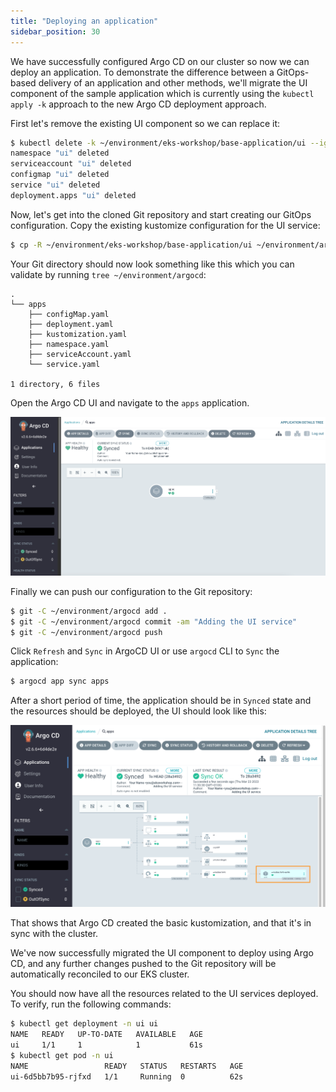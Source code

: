 ```yaml
---
title: "Deploying an application"
sidebar_position: 30
---
```


We have successfully configured Argo CD on our cluster so now we can deploy an application. To demonstrate the difference between a GitOps-based delivery of an application and other methods, we'll migrate the UI component of the sample application which is currently using the `kubectl apply -k` approach to the new Argo CD deployment approach.

First let's remove the existing UI component so we can replace it:

```bash
$ kubectl delete -k ~/environment/eks-workshop/base-application/ui --ignore-not-found=true
namespace "ui" deleted
serviceaccount "ui" deleted
configmap "ui" deleted
service "ui" deleted
deployment.apps "ui" deleted
```

Now, let's get into the cloned Git repository and start creating our GitOps configuration. Copy the existing kustomize configuration for the UI service:

```bash
$ cp -R ~/environment/eks-workshop/base-application/ui ~/environment/argocd/apps
```

Your Git directory should now look something like this which you can validate by running `tree ~/environment/argocd`:

```
.
└── apps
    ├── configMap.yaml
    ├── deployment.yaml
    ├── kustomization.yaml
    ├── namespace.yaml
    ├── serviceAccount.yaml
    └── service.yaml

1 directory, 6 files
```

Open the Argo CD UI and navigate to the `apps` application.

![argocd-ui-insync-apps.png](assets/argocd-ui-insync-apps.png)

Finally we can push our configuration to the Git repository:

```bash
$ git -C ~/environment/argocd add .
$ git -C ~/environment/argocd commit -am "Adding the UI service"
$ git -C ~/environment/argocd push
```

Click `Refresh` and `Sync` in ArgoCD UI or use `argocd` CLI to `Sync` the application:

```bash
$ argocd app sync apps
```

After a short period of time, the application should be in `Synced` state and the resources should be deployed, the UI should look like this:

![argocd-deploy-application](assets/argocd-deploy-application.png)

That shows that Argo CD created the basic kustomization, and that it's in sync with the cluster.

We've now successfully migrated the UI component to deploy using Argo CD, and any further changes pushed to the Git repository will be automatically reconciled to our EKS cluster.

You should now have all the resources related to the UI services deployed. To verify, run the following commands:

```bash hook=deploy
$ kubectl get deployment -n ui ui
NAME   READY   UP-TO-DATE   AVAILABLE   AGE
ui     1/1     1            1           61s
$ kubectl get pod -n ui
NAME                 READY   STATUS   RESTARTS   AGE
ui-6d5bb7b95-rjfxd   1/1     Running  0          62s
```
